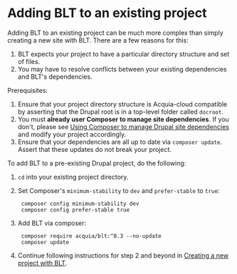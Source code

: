 # Adding BLT to an existing project

Adding BLT to an existing project can be much more complex than simply creating a new site with BLT. There are a few reasons for this:

1. BLT expects your project to have a particular directory structure and set of files.
1. You may have to resolve conflicts between your existing dependencies and BLT's dependencies.

Prerequisites:

1. Ensure that your project directory structure is Acquia-cloud compatible by asserting that the Drupal root is in a top-level folder called `docroot`.
1. You must **already user Composer to manage site dependencies**. If you don't, please see [Using Composer to manage Drupal site dependencies](https://www.drupal.org/docs/develop/using-composer/using-composer-to-manage-drupal-site-dependencies) and modify your project accordingly.
1. Ensure that your dependencies are all up to date via `composer update`. Assert that these updates do not break your project.

To add BLT to a pre-existing Drupal project, do the following:

1. `cd` into your existing project directory.
2. Set Composer's `minimum-stability` to `dev` and `prefer-stable` to `true`:

        composer config minimum-stability dev
        composer config prefer-stable true

3. Add BLT via composer:

        composer require acquia/blt:^8.3 --no-update
        composer update

4. Continue following instructions for step 2 and beyond in [Creating a new project with BLT](INSTALL.md#creating-a-new-project-with-blt).
